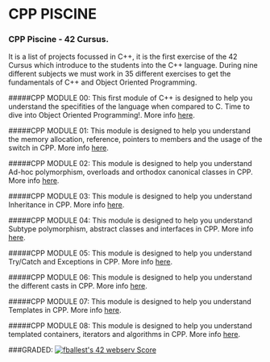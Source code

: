# CPP PISCINE

### CPP Piscine - 42 Cursus.
It is a list of projects focussed in C++, it is the first exercise of the 42 Cursus which introduce to the students into the C++ language. During nine different subjects we must work in 35 different exercises to get the fundamentals of C++ and Object Oriented Programming.

#####CPP MODULE 00:
This first module of C++ is designed to help you understand the specifities of the language when compared to C. Time to dive into Object Oriented Programming!. More info [here](cpp00/Readme.md).

#####CPP MODULE 01:
This module is designed to help you understand the memory allocation, reference, pointers to members and the usage of the switch in CPP. More info [here](cpp01/Readme.md).

#####CPP MODULE 02:
This module is designed to help you understand Ad-hoc polymorphism, overloads and orthodox canonical classes in CPP. More info [here](cpp02/Readme.md).

#####CPP MODULE 03:
This module is designed to help you understand Inheritance in CPP. More info [here](cpp03/Readme.md).

#####CPP MODULE 04:
This module is designed to help you understand Subtype polymorphism, abstract classes and interfaces in CPP. More info [here](cpp04/Readme.md).

#####CPP MODULE 05:
This module is designed to help you understand Try/Catch and Exceptions in CPP. More info [here](cpp05/Readme.md).
 
#####CPP MODULE 06:
This module is designed to help you understand the different casts in CPP. More info [here](cpp06/Readme.md).
 
#####CPP MODULE 07:
This module is designed to help you understand Templates in CPP. More info [here](cpp07/Readme.md).
 
#####CPP MODULE 08:
This module is designed to help you understand templated containers, iterators and algorithms in CPP. More info [here](cpp08/Readme.md).

###GRADED:		[![fballest's 42 webserv Score](https://badge42.vercel.app/api/v2/cl45d74de005409l9l5r3ozl6/project/2572155)](https://github.com/JaeSeoKim/badge42)
